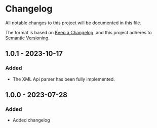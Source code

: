 # Changelog

All notable changes to this project will be documented in this file.

The format is based on [Keep a Changelog](https://keepachangelog.com/en/1.0.0/),
and this project adheres to [Semantic Versioning](https://semver.org/spec/v2.0.0.html).

## 1.0.1 - 2023-10-17
### Added
* The XML Api parser has been fully implemented.


## 1.0.0 - 2023-07-28
### Added
* Added changelog
